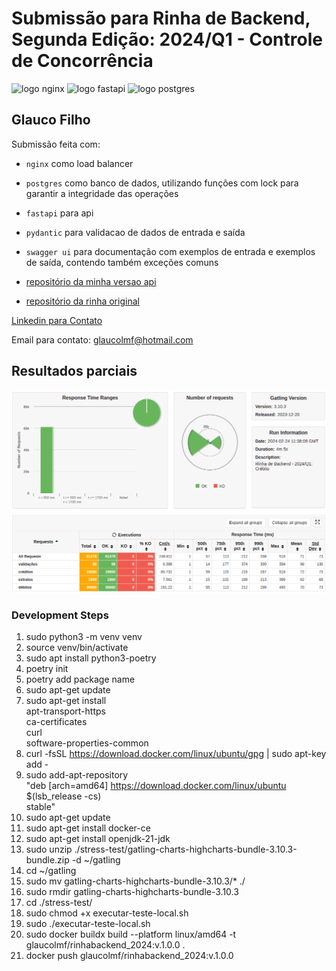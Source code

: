 # Submissão para Rinha de Backend, Segunda Edição: 2024/Q1 - Controle de Concorrência


<img src="https://upload.wikimedia.org/wikipedia/commons/c/c5/Nginx_logo.svg" alt="logo nginx" width="200" height="auto">
<img src="https://cdn.worldvectorlogo.com/logos/fastapi.svg" alt="logo fastapi" width="100" height="auto">
<img src="https://upload.wikimedia.org/wikipedia/commons/2/29/Postgresql_elephant.svg" alt="logo postgres" width="100" height="auto">


## Glauco Filho
Submissão feita com:
- `nginx` como load balancer
- `postgres` como banco de dados, utilizando funções com lock para garantir a integridade das operações
- `fastapi` para api
- `pydantic` para validacao de dados de entrada e saída
- `swagger ui` para documentação com exemplos de entrada e exemplos de saída, contendo também exceções comuns

- [repositório da minha versao api](https://github.com/glaucofilho/glaucofilho-rinha-de-backend-2024-q1)
- [repositório da rinha original](https://github.com/zanfranceschi/rinha-de-backend-2024-q1)

[Linkedin para Contato](https://www.linkedin.com/in/glaucolauria/)

Email para contato: glaucolmf@hotmail.com

## Resultados parciais

<img src="./doc/image_1.png" width="1000" height="auto">

### Development Steps
1. sudo python3 -m venv venv
2. source venv/bin/activate
3. sudo apt install python3-poetry
4. poetry init
5. poetry add package name
6. sudo apt-get update
7. sudo apt-get install \
    apt-transport-https \
    ca-certificates \
    curl \
    software-properties-common
8. curl -fsSL https://download.docker.com/linux/ubuntu/gpg | sudo apt-key add -
9. sudo add-apt-repository \
   "deb [arch=amd64] https://download.docker.com/linux/ubuntu \
   $(lsb_release -cs) \
   stable"
10. sudo apt-get update
11. sudo apt-get install docker-ce
12. sudo apt-get install openjdk-21-jdk
13. sudo unzip ./stress-test/gatling-charts-highcharts-bundle-3.10.3-bundle.zip -d ~/gatling
14. cd ~/gatling
15. sudo mv gatling-charts-highcharts-bundle-3.10.3/* ./
16. sudo rmdir gatling-charts-highcharts-bundle-3.10.3
17. cd ./stress-test/
17. sudo chmod +x executar-teste-local.sh
18. sudo ./executar-teste-local.sh
19. sudo docker buildx build --platform linux/amd64 -t glaucolmf/rinhabackend_2024:v.1.0.0 .
20. docker push glaucolmf/rinhabackend_2024:v.1.0.0
